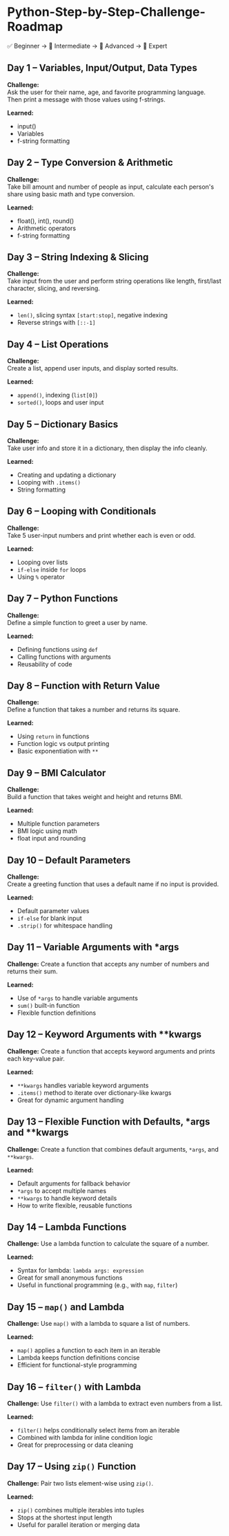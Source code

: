 # Python-Step-by-Step-Challenge-Roadmap
✅ Beginner → 🧠 Intermediate → 🚀 Advanced → 🧠 Expert


## Day 1 – Variables, Input/Output, Data Types

**Challenge:**  
Ask the user for their name, age, and favorite programming language.  
Then print a message with those values using f-strings.

**Learned:**  
- input()
- Variables
- f-string formatting


## Day 2 – Type Conversion & Arithmetic

**Challenge:**  
Take bill amount and number of people as input, calculate each person's share using basic math and type conversion.

**Learned:**  
- float(), int(), round()
- Arithmetic operators
- f-string formatting


## Day 3 – String Indexing & Slicing

**Challenge:**  
Take input from the user and perform string operations like length, first/last character, slicing, and reversing.

**Learned:**  
- `len()`, slicing syntax `[start:stop]`, negative indexing
- Reverse strings with `[::-1]`


## Day 4 – List Operations

**Challenge:**  
Create a list, append user inputs, and display sorted results.

**Learned:**
- `append()`, indexing (`list[0]`)
- `sorted()`, loops and user input


## Day 5 – Dictionary Basics

**Challenge:**  
Take user info and store it in a dictionary, then display the info cleanly.

**Learned:**
- Creating and updating a dictionary
- Looping with `.items()`
- String formatting


## Day 6 – Looping with Conditionals

**Challenge:**  
Take 5 user-input numbers and print whether each is even or odd.

**Learned:**
- Looping over lists
- `if-else` inside `for` loops
- Using `%` operator


## Day 7 – Python Functions

**Challenge:**  
Define a simple function to greet a user by name.

**Learned:**
- Defining functions using `def`
- Calling functions with arguments
- Reusability of code


## Day 8 – Function with Return Value

**Challenge:**  
Define a function that takes a number and returns its square.

**Learned:**
- Using `return` in functions
- Function logic vs output printing
- Basic exponentiation with `**`


## Day 9 – BMI Calculator

**Challenge:**  
Build a function that takes weight and height and returns BMI.

**Learned:**
- Multiple function parameters
- BMI logic using math
- float input and rounding


## Day 10 – Default Parameters

**Challenge:**  
Create a greeting function that uses a default name if no input is provided.

**Learned:**
- Default parameter values
- `if-else` for blank input
- `.strip()` for whitespace handling


## Day 11 – Variable Arguments with *args

**Challenge:** Create a function that accepts any number of numbers and returns their sum.

**Learned:**
- Use of `*args` to handle variable arguments
- `sum()` built-in function
- Flexible function definitions


## Day 12 – Keyword Arguments with **kwargs

**Challenge:** Create a function that accepts keyword arguments and prints each key-value pair.

**Learned:**
- `**kwargs` handles variable keyword arguments
- `.items()` method to iterate over dictionary-like kwargs
- Great for dynamic argument handling


## Day 13 – Flexible Function with Defaults, *args and **kwargs

**Challenge:** Create a function that combines default arguments, `*args`, and `**kwargs`.

**Learned:**
- Default arguments for fallback behavior
- `*args` to accept multiple names
- `**kwargs` to handle keyword details
- How to write flexible, reusable functions


## Day 14 – Lambda Functions

**Challenge:** Use a lambda function to calculate the square of a number.

**Learned:**
- Syntax for lambda: `lambda args: expression`
- Great for small anonymous functions
- Useful in functional programming (e.g., with `map`, `filter`)


## Day 15 – `map()` and Lambda

**Challenge:** Use `map()` with a lambda to square a list of numbers.

**Learned:**
- `map()` applies a function to each item in an iterable
- Lambda keeps function definitions concise
- Efficient for functional-style programming


## Day 16 – `filter()` with Lambda

**Challenge:** Use `filter()` with a lambda to extract even numbers from a list.

**Learned:**
- `filter()` helps conditionally select items from an iterable
- Combined with lambda for inline condition logic
- Great for preprocessing or data cleaning


## Day 17 – Using `zip()` Function

**Challenge:** Pair two lists element-wise using `zip()`.

**Learned:**
- `zip()` combines multiple iterables into tuples
- Stops at the shortest input length
- Useful for parallel iteration or merging data
